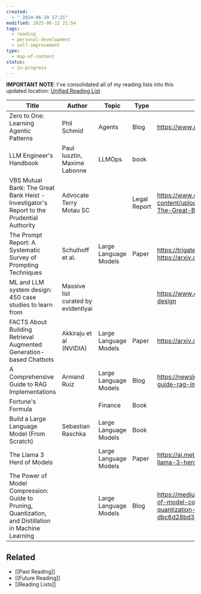 ```yaml
---
created:
  - " 2024-06-20 17:21"
modified: 2025-06-12 21:54
tags:
  - reading
  - personal-development
  - self-improvement
type:
  - map-of-content
status:
  - in-progress
---
```

**IMPORTANT NOTE**: I've consolidated all of my reading lists into this updated location: [Unified Reading List](Unified%20Reading%20List.md)

| Title                                                                                                | Author                              | Topic                 | Type         | Link(s)                                                                                                                                 |
| ---------------------------------------------------------------------------------------------------- | ----------------------------------- | --------------------- | ------------ | --------------------------------------------------------------------------------------------------------------------------------------- |
| Zero to One: Learning Agentic Patterns                                                               | Phil Schmid                         | Agents                | Blog         | https://www.philschmid.de/agentic-pattern                                                                                               |
| LLM Engineer's Handbook                                                                              | Paul Iusztin, Maxime Labonne        | LLMOps                | book         |                                                                                                                                         |
| VBS Mutual Bank: The Great Bank Heist - Investigator's Report to the Prudential Authority            | Advocate Terry Motau SC             |                       | Legal Report | https://www.corruptionwatch.org.za/wp-content/uploads/2018/10/VBS-Mutual-Bank-The-Great-Bank-Heist.pdf                                  |
| The Prompt Report: A Systematic Survey of Prompting Techniques                                       | Schulhoff et al.                    | Large Language Models | Paper        | https://trigaten.github.io/Prompt_Survey_Site/<br>https://arxiv.org/pdf/2406.06608                                                      |
| ML and LLM system design: 450 case studies to learn from                                             | Massive list curated by evidentlyai |                       |              | https://www.evidentlyai.com/ml-system-design                                                                                            |
| FACTS About Building Retrieval Augmented Generation-based Chatbots                                   | Akkiraju et al (NVIDIA)             | Large Language Models | Paper        | https://arxiv.org/abs/2407.07858                                                                                                        |
| A Comprehensive Guide to RAG Implementations                                                         | Armand Ruiz                         | Large Language Models | Blog         | https://newsletter.armand.so/p/comprehensive-guide-rag-implementations                                                                  |
| Fortune's Formula                                                                                    |                                     | Finance               | Book         |                                                                                                                                         |
| Build a Large Language Model (From Scratch)                                                          | Sebastian Raschka                   | Large Language Models | Book         |                                                                                                                                         |
| The Llama 3 Herd of Models                                                                           |                                     | Large Language Models | Paper        | <https://ai.meta.com/research/publications/the-llama-3-herd-of-models/>                                                                 |
| The Power of Model Compression: Guide to Pruning, Quantization, and Distillation in Machine Learning |                                     | Large Language Models | Blog         | <https://medium.com/@thisisrishi/the-power-of-model-compression-guide-to-pruning-quantization-and-distillation-in-machine-dbc6d28bd3a3> |

## Related 
* [[Past Reading]]
* [[Future Reading]]
* [[Reading Lists]]